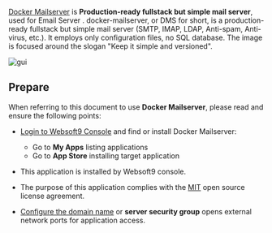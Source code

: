 [Docker Mailserver](https://docker-mailserver.github.io/docker-mailserver/latest/) is **Production-ready fullstack but simple mail server**, used for Email Server . docker-mailserver, or DMS for short, is a production-ready fullstack but simple mail server (SMTP, IMAP, LDAP, Anti-spam, Anti-virus, etc.). It employs only configuration files, no SQL database. The image is focused around the slogan "Keep it simple and versioned".


![gui](https://libs.websoft9.com/Websoft9/DocsPicture/zh/dockermailserver/dockermailserver-gui-websoft9.png)


## Prepare

When referring to this document to use **Docker Mailserver**, please read and ensure the following points:

- [Login to Websoft9 Console](./login-console) and find or install Docker Mailserver:
  - Go to **My Apps** listing applications 
  - Go to **App Store** installing target application

- This application is installed by Websoft9 console.


- The purpose of this application complies with the [MIT](https://opensource.org/licenses/MIT) open source license agreement.


- [Configure the domain name](./domain-set) or **server security group** opens external network ports for application access.